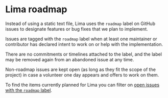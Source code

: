 # Lima roadmap

Instead of using a static text file, Lima uses the `roadmap` label on GitHub issues to designate features or bug fixes that we plan to implement.

Issues are tagged with the `roadmap` label when at least one maintainer or contributor has declared intent to work on or help with the implementation.

There are no commitments or timelines attached to the label, and the label may be removed again from an abandoned issue at any time.

Non-roadmap issues are kept open (as long as they fit the scope of the project) in case a volunteer one day appears and offers to work on them.

To find the items currently planned for Lima you can filter on [open issues with the `roadmap` label]( https://github.com/lima-vm/lima/issues?q=is%3Aissue+is%3Aopen+label%3Aroadmap).
